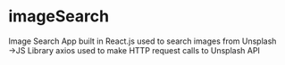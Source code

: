 # imageSearch
Image Search App built in React.js used to search images from Unsplash   
->JS Library axios used to make HTTP request calls to Unsplash API
